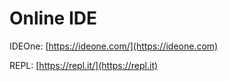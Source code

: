 # Online IDE

IDEOne: [https://ideone.com/](https://ideone.com)

REPL: [https://repl.it/](https://repl.it)

